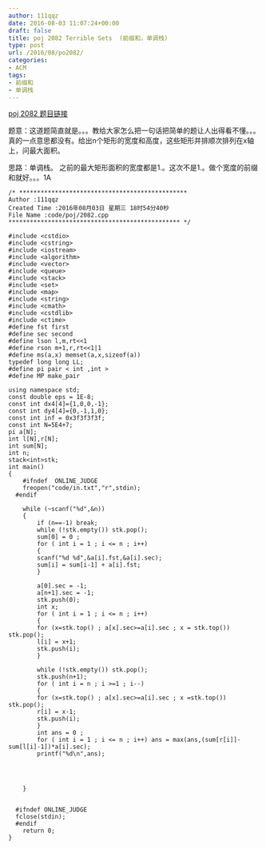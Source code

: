 ```yaml
---
author: 111qqz
date: 2016-08-03 11:07:24+00:00
draft: false
title: poj 2082 Terrible Sets  (前缀和，单调栈)
type: post
url: /2016/08/po2082/
categories:
- ACM
tags:
- 前缀和
- 单调栈
---
```


[poj 2082 题目链接](http://poj.org/problem?id=2082)

题意：这道题简直就是。。。教给大家怎么把一句话把简单的题让人出得看不懂。。。真的一点意思都没有。给出n个矩形的宽度和高度，这些矩形并排顺次排列在x轴上，问最大面积。

思路：单调栈。 之前的最大矩形面积的宽度都是1.。这次不是1.。做个宽度的前缀和就好。。。1A


 

    
    /* ***********************************************
    Author :111qqz
    Created Time :2016年08月03日 星期三 18时54分40秒
    File Name :code/poj/2082.cpp
    ************************************************ */
    
    #include <cstdio>
    #include <cstring>
    #include <iostream>
    #include <algorithm>
    #include <vector>
    #include <queue>
    #include <stack>
    #include <set>
    #include <map>
    #include <string>
    #include <cmath>
    #include <cstdlib>
    #include <ctime>
    #define fst first
    #define sec second
    #define lson l,m,rt<<1
    #define rson m+1,r,rt<<1|1
    #define ms(a,x) memset(a,x,sizeof(a))
    typedef long long LL;
    #define pi pair < int ,int >
    #define MP make_pair
    
    using namespace std;
    const double eps = 1E-8;
    const int dx4[4]={1,0,0,-1};
    const int dy4[4]={0,-1,1,0};
    const int inf = 0x3f3f3f3f;
    const int N=5E4+7;
    pi a[N];
    int l[N],r[N];
    int sum[N];
    int n;
    stack<int>stk;
    int main()
    {
    	#ifndef  ONLINE_JUDGE 
    	freopen("code/in.txt","r",stdin);
      #endif
    
    	while (~scanf("%d",&n))
    	{
    	    if (n==-1) break;
    	    while (!stk.empty()) stk.pop();
    	    sum[0] = 0 ;
    	    for ( int i = 1 ; i <= n ; i++)
    	    {
    		scanf("%d %d",&a[i].fst,&a[i].sec);
    		sum[i] = sum[i-1] + a[i].fst;
    	    }
    
    	    a[0].sec = -1;
    	    a[n+1].sec = -1;
    	    stk.push(0);
    	    int x;
    	    for ( int i = 1 ; i <= n ; i++)
    	    {
    		for (x=stk.top() ; a[x].sec>=a[i].sec ; x = stk.top()) stk.pop();
    		l[i] = x+1;
    		stk.push(i);
    	    }
    
    	    while (!stk.empty()) stk.pop();
    	    stk.push(n+1);
    	    for ( int i = n ; i >=1 ; i--)
    	    {
    		for (x=stk.top() ; a[x].sec>=a[i].sec ; x =stk.top()) stk.pop();
    		r[i] = x-1;
    		stk.push(i);
    	    }
    	    int ans = 0 ;
    	    for ( int i = 1 ; i <= n ; i++) ans = max(ans,(sum[r[i]]-sum[l[i]-1])*a[i].sec);
    	    printf("%d\n",ans);
    
    
    
    	    
    	}
    
    
      #ifndef ONLINE_JUDGE  
      fclose(stdin);
      #endif
        return 0;
    }
    






